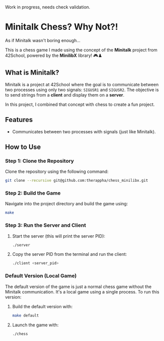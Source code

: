 Work in progress, needs check validation.

# Minitalk Chess? Why Not?!

As if Minitalk wasn't boring enough...

This is a chess game I made using the concept of the **Minitalk** project from 42School, powered by the **MinilibX** library! 🎮♟️

## What is Minitalk?

Minitalk is a project at 42School where the goal is to communicate between two processes using only two signals: `SIGUSR1` and `SIGUSR2`. The objective is to send strings from a **client** and display them on a **server**.

In this project, I combined that concept with chess to create a fun project.

## Features

- Communicates between two processes with signals (just like Minitalk).

## How to Use

### Step 1: Clone the Repository

Clone the repository using the following command:

```bash
git clone --recursive git@github.com:therappha/chess_minilibx.git
```

### Step 2: Build the Game

Navigate into the project directory and build the game using:

```bash
make
```

### Step 3: Run the Server and Client

1. Start the server (this will print the server PID):

   ```bash
   ./server
   ```

2. Copy the server PID from the terminal and run the client:

   ```bash
   ./client <server_pid>
   ```

### Default Version (Local Game)

The default version of the game is just a normal chess game without the Minitalk communication. It's a local game using a single process. To run this version:

1. Build the default version with:

   ```bash
   make default
   ```

2. Launch the game with:

   ```bash
   ./chess
   ```

